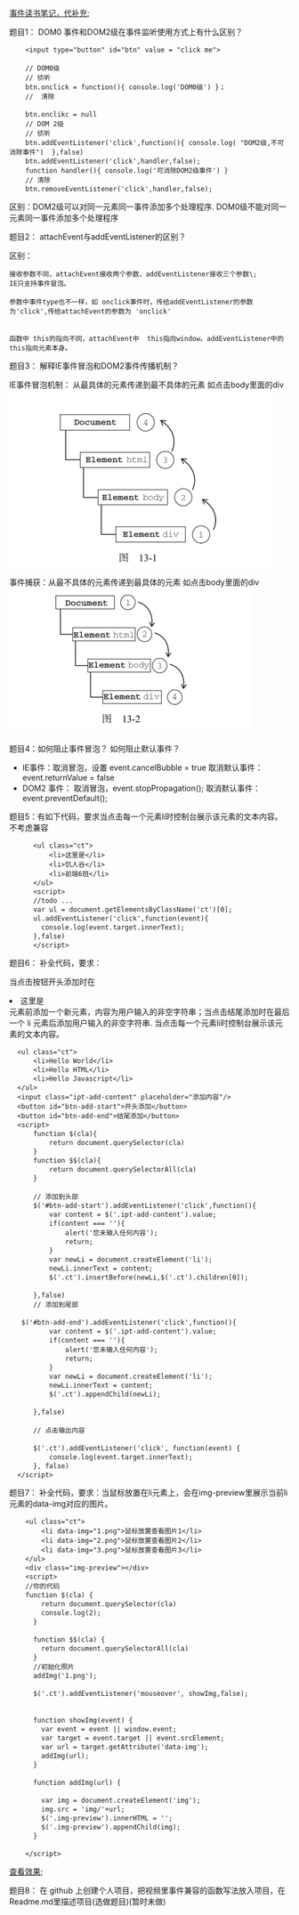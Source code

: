 
[事件读书笔记，代补充](README.md);


题目1： DOM0 事件和DOM2级在事件监听使用方式上有什么区别？
```
    <input type="button" id="btn" value = "click me">

    // DOM0级
    // 侦听
    btn.onclick = function(){ console.log('DOM0级') }；
    //  清除
    
    btn.onclikc = null
    // DOM 2级
    // 侦听
    btn.addEventListener('click',function(){ console.log( "DOM2级,不可消除事件")  },false)
    btn.addEventListener('click',handler,false);
    function handler(){ console.log('可消除DOM2级事件') }
    // 清除
    btn.removeEventListener('click',handler,false);
```
区别：DOM2级可以对同一元素同一事件添加多个处理程序.
      DOM0级不能对同一元素同一事件添加多个处理程序


题目2： attachEvent与addEventListener的区别？

区别：
    
    接收参数不同，attachEvent接收两个参数，addEventListener接收三个参数\;
    IE只支持事件冒泡。
    
    参数中事件type也不一样，如 onclick事件时，传给addEventListener的参数为'click',传给attachEvent的参数为 'onclick'
    
    
    函数中 this的指向不同，attachEvent中  this指向window。addEventListener中的this指向元素本身。
题目3： 解释IE事件冒泡和DOM2事件传播机制？

IE事件冒泡机制： 从最具体的元素传递到最不具体的元素
如点击body里面的div
![img](img/ie.png)

事件捕获：从最不具体的元素传递到最具体的元素
如点击body里面的div
![img](img/net.png)



        
题目4：如何阻止事件冒泡？ 如何阻止默认事件？

* IE事件：取消冒泡，设置 event.cancelBubble = true
        取消默认事件： event.returnValue = false
* DOM2 事件： 取消冒泡，event.stopPropagation();
        取消默认事件： event.preventDefault();
        
        
题目5：有如下代码，要求当点击每一个元素li时控制台展示该元素的文本内容。不考虑兼容
```
      <ul class="ct">
          <li>这里是</li>
          <li>饥人谷</li>
          <li>前端6班</li>
      </ul>
      <script>
      //todo ...
      var ul = document.getElementsByClassName('ct')[0];
      ul.addEventListener('click',function(event){
        console.log(event.target.innerText);
      },false)
      </script>
```

题目6： 补全代码，要求：

当点击按钮开头添加时在<li>这里是</li>元素前添加一个新元素，内容为用户输入的非空字符串；当点击结尾添加时在最后一个 li 元素后添加用户输入的非空字符串.
当点击每一个元素li时控制台展示该元素的文本内容。

```
  <ul class="ct">
      <li>Hello World</li>
      <li>Hello HTML</li>
      <li>Hello Javascript</li>
  </ul>
  <input class="ipt-add-content" placeholder="添加内容"/>
  <button id="btn-add-start">开头添加</button>
  <button id="btn-add-end">结尾添加</button>
  <script>
      function $(cla){
          return document.querySelector(cla)
      }
      function $$(cla){
          return document.querySelectorAll(cla)
      }
  
      // 添加到头部
      $('#btn-add-start').addEventListener('click',function(){
          var content = $('.ipt-add-content').value;
          if(content === ''){
              alert('您未输入任何内容');
              return;
          }
          var newLi = document.createElement('li');
          newLi.innerText = content;
          $('.ct').insertBefore(newLi,$('.ct').children[0]);
  
      },false)
      // 添加到尾部
  
   $('#btn-add-end').addEventListener('click',function(){
          var content = $('.ipt-add-content').value;
          if(content === ''){
              alert('您未输入任何内容');
              return;
          }
          var newLi = document.createElement('li');
          newLi.innerText = content;
          $('.ct').appendChild(newLi);
  
      },false)
  
      // 点击输出内容
  
      $('.ct').addEventListener('click', function(event) {
          console.log(event.target.innerText);
      }, false)
  </script>
```

题目7： 补全代码，要求：当鼠标放置在li元素上，会在img-preview里展示当前li元素的data-img对应的图片。
```
    <ul class="ct">
        <li data-img="1.png">鼠标放置查看图片1</li>
        <li data-img="2.png">鼠标放置查看图片2</li>
        <li data-img="3.png">鼠标放置查看图片3</li>
    </ul>
    <div class="img-preview"></div>
    <script>
    //你的代码
    function $(cla) {
        return document.querySelector(cla)
        console.log(2);
      }
    
      function $$(cla) {
        return document.querySelectorAll(cla)
      }
      //初始化照片
      addImg('1.png');
    
      $('.ct').addEventListener('mouseover', showImg,false);
    
    
      function showImg(event) {
        var event = event || window.event;
        var target = event.target || event.srcElement;
        var url = target.getAttribute('data-img');
        addImg(url);
      }
    
      function addImg(url) {
    
        var img = document.createElement('img');
        img.src = 'img/'+url;
        $('.img-preview').innerHTML = '';
        $('.img-preview').appendChild(img);
      }

    </script>
```
[查看效果](https://zbhgit.github.io/learn-task/task24/imgshow.html);

题目8： 在 github 上创建个人项目，把视频里事件兼容的函数写法放入项目，在 Readme.md里描述项目(选做题目)(暂时未做)
